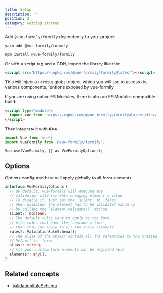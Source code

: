 ```yaml
---
title: Setup
description: ''
position: 2
category: Getting started
---
```

Add `@vue-formily/formily` dependency to your project:

<code-group>
  <code-block label="Yarn" active>

  ```bash
  yarn add @vue-formily/formily
  ```

  </code-block>
  <code-block label="NPM">

  ```bash
  npm install @vue-formily/formily
  ```

  </code-block>
</code-group>

Or with a script tag and a CDN, import the library like this:

```html
<script src="https://unpkg.com/@vue-formily/formily@latest"></script>
```

This will inject a `Formily` global object, which you will use to access the various components, funtions exposed by vue-formily.

If you are using native ES Modules, there is also an ES Modules compatible build:

```html
<script type="module">
  import Vue from 'https://unpkg.com/@vue-formily/formily@latest/dist/formily.esm.js'
</script>
```

Then integrate it with **Vue**

```typescript
import Vue from 'vue';
import VueFormily from '@vue-formily/formily';

Vue.use(VueFormily, {} as VueFormilyOptions);
```

## Options
<alert>
  Options configured here will apply globally to all form elements
</alert>

```typescript
interface VueFormilyOptions {
  // By default, vue-formily will execute the 
  // validation silently when changing element's value.
  // To disable it, just set the `silent` to `false`.
  // When disabled, the element has to be validated manually
  // by calling the `element.validate()` method.
  silent?: boolean;
  // The default rules want to apply to the form.
  // With rules that have the `cascade = true`,
  // then thay can apply to all the child elements.
  rules?: ValidationRuleSchema[];
  // The alias of the object contain all the references to the created forms.
  // Default is `forms`
  alias?: string;
  // All your custom form elements can be registed here
  elements?: any[];
}
```

## Related concepts
- [ValidationRuleSchema](/api/validation#constructor)
